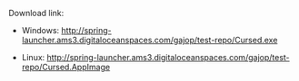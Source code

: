 Download link:

- Windows: http://spring-launcher.ams3.digitaloceanspaces.com/gajop/test-repo/Cursed.exe

- Linux: http://spring-launcher.ams3.digitaloceanspaces.com/gajop/test-repo/Cursed.AppImage